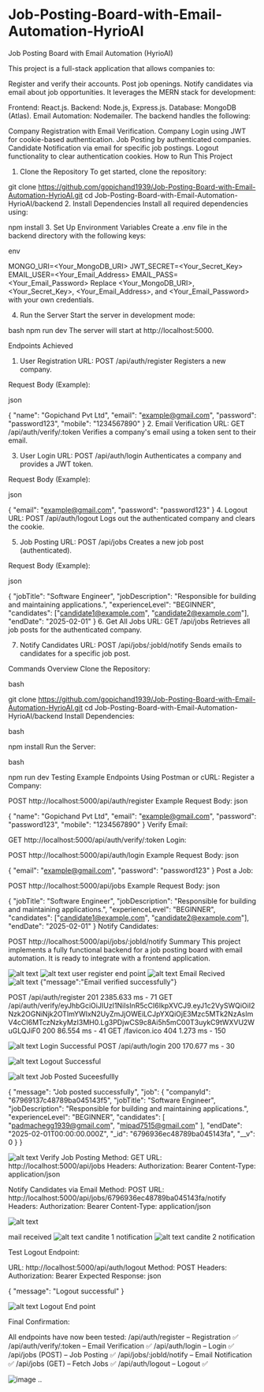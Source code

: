 ﻿# Job-Posting-Board-with-Email-Automation-HyrioAI

Job Posting Board with Email Automation (HyrioAI)

This project is a full-stack application that allows companies to:

Register and verify their accounts.
Post job openings.
Notify candidates via email about job opportunities.
It leverages the MERN stack for development:

Frontend: React.js.
Backend: Node.js, Express.js.
Database: MongoDB (Atlas).
Email Automation: Nodemailer.
The backend handles the following:

Company Registration with Email Verification.
Company Login using JWT for cookie-based authentication.
Job Posting by authenticated companies.
Candidate Notification via email for specific job postings.
Logout functionality to clear authentication cookies.
How to Run This Project
1. Clone the Repository
To get started, clone the repository:


git clone https://github.com/gopichand1939/Job-Posting-Board-with-Email-Automation-HyrioAI.git
cd Job-Posting-Board-with-Email-Automation-HyrioAI/backend
2. Install Dependencies
Install all required dependencies using:

npm install
3. Set Up Environment Variables
Create a .env file in the backend directory with the following keys:

env

MONGO_URI=<Your_MongoDB_URI>
JWT_SECRET=<Your_Secret_Key>
EMAIL_USER=<Your_Email_Address>
EMAIL_PASS=<Your_Email_Password>
Replace <Your_MongoDB_URI>, <Your_Secret_Key>, <Your_Email_Address>, and <Your_Email_Password> with your own credentials.

4. Run the Server
Start the server in development mode:

bash
npm run dev
The server will start at http://localhost:5000.

Endpoints Achieved
1. User Registration
URL: POST /api/auth/register
Registers a new company.

Request Body (Example):

json

{
  "name": "Gopichand Pvt Ltd",
  "email": "example@gmail.com",
  "password": "password123",
  "mobile": "1234567890"
}
2. Email Verification
URL: GET /api/auth/verify/:token
Verifies a company's email using a token sent to their email.

3. User Login
URL: POST /api/auth/login
Authenticates a company and provides a JWT token.

Request Body (Example):

json

{
  "email": "example@gmail.com",
  "password": "password123"
}
4. Logout
URL: POST /api/auth/logout
Logs out the authenticated company and clears the cookie.

5. Job Posting
URL: POST /api/jobs
Creates a new job post (authenticated).

Request Body (Example):

json

{
  "jobTitle": "Software Engineer",
  "jobDescription": "Responsible for building and maintaining applications.",
  "experienceLevel": "BEGINNER",
  "candidates": ["candidate1@example.com", "candidate2@example.com"],
  "endDate": "2025-02-01"
}
6. Get All Jobs
URL: GET /api/jobs
Retrieves all job posts for the authenticated company.

7. Notify Candidates
URL: POST /api/jobs/:jobId/notify
Sends emails to candidates for a specific job post.

Commands Overview
Clone the Repository:

bash

git clone https://github.com/gopichand1939/Job-Posting-Board-with-Email-Automation-HyrioAI.git
cd Job-Posting-Board-with-Email-Automation-HyrioAI/backend
Install Dependencies:

bash

npm install
Run the Server:

bash

npm run dev
Testing Example Endpoints
Using Postman or cURL:
Register a Company:

POST http://localhost:5000/api/auth/register
Example Request Body:
json

{
  "name": "Gopichand Pvt Ltd",
  "email": "example@gmail.com",
  "password": "password123",
  "mobile": "1234567890"
}
Verify Email:

GET http://localhost:5000/api/auth/verify/:token
Login:

POST http://localhost:5000/api/auth/login
Example Request Body:
json

{
  "email": "example@gmail.com",
  "password": "password123"
}
Post a Job:

POST http://localhost:5000/api/jobs
Example Request Body:
json

{
  "jobTitle": "Software Engineer",
  "jobDescription": "Responsible for building and maintaining applications.",
  "experienceLevel": "BEGINNER",
  "candidates": ["candidate1@example.com", "candidate2@example.com"],
  "endDate": "2025-02-01"
}
Notify Candidates:

POST http://localhost:5000/api/jobs/:jobId/notify
Summary
This project implements a fully functional backend for a job posting board with email automation. It is ready to integrate with a frontend application.


![alt text](image.png)
![alt text](image-1.png)  user register end point 
![alt text](image-2.png)  Email Recived 
![alt text](image-3.png)  {"message":"Email verified successfully"}

POST /api/auth/register 201 2385.633 ms - 71
GET /api/auth/verify/eyJhbGciOiJIUzI1NiIsInR5cCI6IkpXVCJ9.eyJ1c2VySWQiOiI2Nzk2OGNiNjk2OTlmYWIxN2UyZmJjOWEiLCJpYXQiOjE3Mzc5MTk2NzAsImV4cCI6MTczNzkyMzI3MH0.Lg3PDjwCS9c8Ai5h5mC00T3uykC9tWXVU2WuGLQJiF0 200 86.554 ms - 41
GET /favicon.ico 404 1.273 ms - 150


![alt text](image-4.png)  Login Successful 
POST /api/auth/login 200 170.677 ms - 30


![alt text](image-5.png)  Logout Successful 

![alt text](image-6.png)  Job Posted Suceesfullly 

{
    "message": "Job posted successfully",
    "job": {
        "companyId": "67969137c48789ba045143f5",
        "jobTitle": "Software Engineer",
        "jobDescription": "Responsible for building and maintaining applications.",
        "experienceLevel": "BEGINNER",
        "candidates": [
            "padmachegg1939@gmail.com",
            "mipad7515@gmail.com"
        ],
        "endDate": "2025-02-01T00:00:00.000Z",
        "_id": "6796936ec48789ba045143fa",
        "__v": 0
    }
}


![alt text](image-7.png)  Verify Job Posting
Method: GET
URL: http://localhost:5000/api/jobs
Headers:
Authorization: Bearer <your-token>
Content-Type: application/json


Notify Candidates via Email
Method: POST
URL: http://localhost:5000/api/jobs/6796936ec48789ba045143fa/notify
Headers:
Authorization: Bearer <your-token>
Content-Type: application/json

![alt text](image-8.png)

mail received 
 ![alt text](image-9.png) candite 1 notification 
![alt text](image-10.png) candite 2 notification


Test Logout Endpoint:

URL: http://localhost:5000/api/auth/logout
Method: POST
Headers:
Authorization: Bearer <your-token>
Expected Response:
json

{
  "message": "Logout successful"
}

![alt text](image-11.png)  Logout End point 

Final Confirmation:

All endpoints have now been tested:
/api/auth/register – Registration ✅
/api/auth/verify/:token – Email Verification ✅
/api/auth/login – Login ✅
/api/jobs (POST) – Job Posting ✅
/api/jobs/:jobId/notify – Email Notification ✅
/api/jobs (GET) – Fetch Jobs ✅
/api/auth/logout – Logout ✅    


![image](https://github.com/user-attachments/assets/da78d4e8-8c49-4bc6-b819-d7f9bcb7c4d0)  ..
